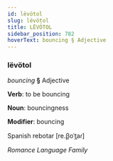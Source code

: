 ```yaml
---
id: lëvötol
slug: lëvötol
title: LËVÖTOL
sidebar_position: 782
hoverText: bouncing § Adjective
---
```


### lëvötol

*bouncing* **§** Adjective

**Verb**: to be bouncing

**Noun**: bouncingness

**Modifier**: bouncing

Spanish rebotar [re.β̞oˈt̪aɾ]

*Romance Language Family*